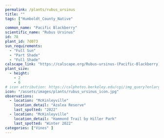 ```yaml
---
permalink: /plants/rubus_ursinus
title: ""
tags: ["Humboldt_County_Native"
      ]
common_name: "Pacific Blackberry"
scientific_name: "Rubus Ursinus"
id: 78
plant_id: 7d073
sun_requirements:
  - "Full Sun"
  - "Part Shade"
  - "Full Shade"
calscape_link: "https://calscape.org/Rubus-ursinus-(Pacific-Blackberry)"
plant_size:
  - height: 
    - 2
    - 6
# icon attribution: https://calphotos.berkeley.edu/cgi/img_query?enlarge=0000+0000+1108+0795
icon: "/assets/images/plants/rubus_ursinus_icon.jpg"
observations: 
  - location: "McKinleyville"
    location_detail: "Azalea Reserve"
    last_spotted: "2022"
  - location: "McKinleyville"
    location_detail: "Hammond Trail by Hiller Park" 
    last_spotted: "Winter 2022"
categories: ["Vines" ]
---
```


